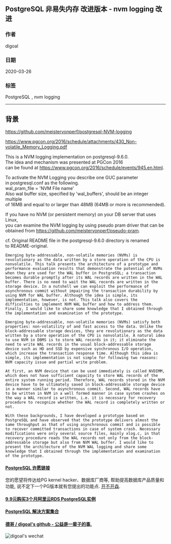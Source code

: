 ## PostgreSQL 非易失内存 改进版本 - nvm logging 改进      
                                  
### 作者                                   
digoal                                  
                                  
### 日期                                                              
2020-03-26                                   
                                  
### 标签                                                                    
PostgreSQL , nvm logging     
                                  
----                                   
                                  
## 背景             
https://github.com/meistervonperf/postgresql-NVM-logging  
  
https://www.pgcon.org/2016/schedule/attachments/430_Non-volatile_Memory_Logging.pdf  
  
This is a NVM logging implementation on postgresql-9.6.0.  
The idea and mechanism was presented at PGCon 2016   
can be found at https://www.pgcon.org/2016/schedule/events/945.en.html.  
  
To activate the NVM Logging you describe one GUC parameter   
in postgresql.conf as the following.  
wal_pram_file = 'NVM File name'  
Also wal buffer size, specified by 'wal_buffers', should be an integer multiple   
of 16MB and equal to or larger than 48MB (64MB or more is recommended).  
  
If you have no NVM (or persistent memory) on your DB server that uses Linux,  
you can examine the NVM logging by using pseudo pram driver that can be  
obtained from https://github.com/meistervonperf/pseudo-pram.  
  
cf. Original README file in the postgresql-9.6.0 directory is renamed   
   to README-original.  
  
```
Emerging byte-addressable, non-volatile memories (NVMs) is revolutionary as the data written by a store operation of the CPU is nonvolatile. This talk presents the architecture of a prototype and performance evaluation results that demonstrate the potential of NVMs when they are used for the WAL buffer in PostgreSQL; a transaction becomes durable promptly after its WAL records are written in the WAL buffer. There is no need to wait the WAL records are written in the storage device. In a nutshell we can exploit the performance of asynchronous commit without impairing the transaction durability by using NVM for WAL buffer. Although the idea is simple, its implementation, however, is not. This talk also covers the difficulties to implement NVM WAL buffer and how to address them. Finally, I would like to share some knowledge that I obtained through the implementation and examination of the prototype.

Emerging byte-addressable, non-volatile memories (NVMs) satisfy both properties: non-volatility of and fast access to the data. Unlike the block-addressable storage devices, they are revolutionary as the data written by a store operation of the CPU is nonvolatile. A natural idea to use NVM in DBMS is to store WAL records in it; it eliminate the need to write WAL records in the usual block-addressable storage device such as HD and SSD by expensive synchronous I/O operation, which increase the transaction response time. Although this idea is simple, its implementation is not simple for following two reasons: NVM capacity issue and partial write problem.

At first, an NVM device that can be used immediately is called NVDIMM, which does not have sufficient capacity to store WAL records of the entire system running period. Therefore, WAL records stored in the NVM device have to be ultimately saved in block-addressable storage device in a manner similar to asynchronous commit. Second, WAL records have to be written in NVM in a well formed manner in case system crashes on the way a WAL record is written, i.e. it is necessary for recovery procedure to recognize whether the WAL record is completely written or not.

With these backgrounds, I have developed a prototype based on PostgreSQL and have observed that the prototype delivers almost the same throughput as that of using asynchronous commit and is possible to recover committed transactions in case of system crash. Necessary modifications were only several source files, mainly xlog.c, in that recovery procedure reads the WAL records not only from the block-addressable storage but also from NVM WAL buffer. I would like to present the architecture of the NVM WAL logging and share some knowledge that I obtained through the implementation and examination of the prototype.
```
  
  
  
  
  
  
  
  
  
  
  
  
  
  
  
  
  
  
  
  
  
  
  
  
  
  
  
  
  
  
  
  
  
  
  
  
  
  
  
  
  
  
  
  
#### [PostgreSQL 许愿链接](https://github.com/digoal/blog/issues/76 "269ac3d1c492e938c0191101c7238216")
您的愿望将传达给PG kernel hacker、数据库厂商等, 帮助提高数据库产品质量和功能, 说不定下一个PG版本就有您提出的功能点. [开不开森](https://github.com/digoal/blog/issues/76 "269ac3d1c492e938c0191101c7238216").  
  
  
#### [9.9元购买3个月阿里云RDS PostgreSQL实例](https://www.aliyun.com/database/postgresqlactivity "57258f76c37864c6e6d23383d05714ea")
  
  
#### [PostgreSQL 解决方案集合](https://yq.aliyun.com/topic/118 "40cff096e9ed7122c512b35d8561d9c8")
  
  
#### [德哥 / digoal's github - 公益是一辈子的事.](https://github.com/digoal/blog/blob/master/README.md "22709685feb7cab07d30f30387f0a9ae")
  
  
![digoal's wechat](../pic/digoal_weixin.jpg "f7ad92eeba24523fd47a6e1a0e691b59")
  
